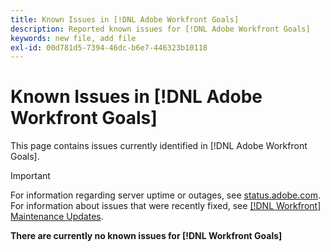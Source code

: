 ```yaml
---
title: Known Issues in [!DNL Adobe Workfront Goals]
description: Reported known issues for [!DNL Adobe Workfront Goals]
keywords: new file, add file
exl-id: 00d781d5-7394-46dc-b6e7-446323b10118
---
```

# Known Issues in [!DNL Adobe Workfront Goals]

This page contains issues currently identified in [!DNL Adobe Workfront Goals].

>[!IMPORTANT]
>
>For information regarding server uptime or outages, see [status.adobe.com](https://status.adobe.com). For information about issues that were recently fixed, see [[!DNL Workfront] Maintenance Updates](../maintenance/current-updates.md).

**There are currently no known issues for [!DNL Workfront Goals]**

<!--


-->
